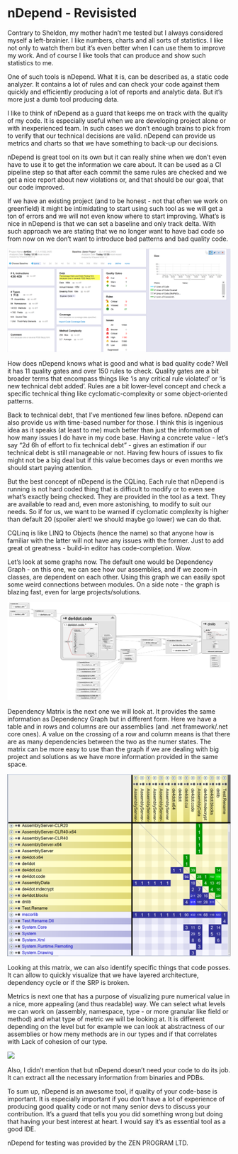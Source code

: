 # nDepend - Revisisted

Contrary to Sheldon, my mother hadn’t me tested but I always considered myself a left-brainier. 
I like numbers, charts and all sorts of statistics. I like not only to watch them but it’s even better when I can use them to improve my work. And of course I like tools that can produce and show such statistics to me.

One of such tools is nDepend. What it is, can be described as, a static code analyzer. It contains a lot of rules and can check your code against them quickly and efficiently producing  a lot of reports and analytic data. But it’s more just a dumb tool producing data.

I like to think of nDepend as a guard that keeps me on track with the quality of my code. It is especially useful when we are developing project alone or with inexperienced team. In such cases we don’t enough brains to pick from to verify that our technical decisions are valid. nDepend can provide us metrics and charts so that we have something to back-up our decisions. 

nDepend is great tool on its own but it can really shine when we don’t even have to use it to get the information we care about. It can be used as a CI pipeline step so that after each commit the same rules are checked and we get a nice report about new violations or, and that should be our goal, that our code improved. 

If we have an existing project (and to be honest - not that often we work on greenfield) it might be intimidating to start using such tool as we will get a ton of errors and we will not even know where to start improving. What’s is nice in nDepend is that we can set a baseline and only track delta. With such approach we are stating that we no longer want to have bad code so from now on we don’t want to introduce bad patterns and bad quality code.

![](dashboard.png)


How does nDepend knows what is good and what is bad quality code? Well it has 11 quality gates and over 150 rules to check. Quality gates are a bit broader terms that encompass things like ‘is any critical rule violated’ or ‘is new technical debt added’. Rules are a bit lower-level concept and check a specific technical thing like cyclomatic-complexity or some object-oriented patterns.

Back to technical debt, that I’ve mentioned few lines before. nDepend can also provide us with time-based number for those. I think this is ingenious idea as it speaks (at least to me) much better than just the information of how many issues I do have in my code base. Having a concrete value - let’s say “2d 6h of effort to fix technical debt” - gives an estimation if our technical debt is still manageable or not. Having few hours of issues to fix might not be a big deal but if this value becomes days or even months we should start paying attention. 

But the best concept of nDepend is the CQLinq. Each rule that nDepend is running is not hard coded thing that is difficult to modify or to even see what’s exactly being checked. They are provided in the tool as a text. They are available to read and, even more astonishing, to modify to suit our needs. So if for us, we want to be warned if cyclomatic complexity is higher than default 20 (spoiler alert! we should maybe go lower) we can do that.
 
CQLinq is like LINQ to Objects (hence the name) so that anyone how is familiar with the latter will not have any issues with the former. Just to add great ot greatness - build-in editor has code-completion. Wow.

Let’s look at some graphs now. The default one would be Dependency Graph - on this one, we can see how our assemblies, and if we zoom-in classes, are dependent on each other. Using this graph we can easily spot some weird connections between modules. On a side note - the graph is blazing fast, even for large projects/solutions.

![](graphs.png)


Dependency Matrix is the next one we will look at. It provides the same information as Dependency Graph but in different form. Here we have a table and in rows and columns are our assemblies (and .net framework/.net core ones). A value on the crossing of a row and column means is that there are as many dependencies between the two as the numer states. The matrix can be more easy to use than the graph if we are dealing with big project and solutions as we have more information provided in the same space. 

![](matrix.png)


Looking at this matrix, we can also identify specific things that code posses. It can allow to quickly visualize that we have layered architecture, dependency cycle or if the SRP is broken.

Metrics is next one that has a purpose of visualizing pure numerical value in a nice, more appealing (and thus readable) way. We can select what levels we can work on (assembly, namespace, type - or more granular like field or method) and what type of metric we will be looking at. It is different depending on the level but for example we can look at abstractness of our assemblies or how meny methods are in our types and if that correlates with Lack of cohesion of our type.

![](metris.png)


Also, I didn’t mention that but nDepend doesn’t need your code to do its job. It can extract all the necessary information from binaries and PDBs.

To sum up, nDepend is an awesome tool, if quality of your code-base is important. It is especially important if you don’t have a lot of experience of producing good quality code or not many senior devs to discuss your contribution. It’s a guard that tells you you did something wrong but doing that having your best interest at heart. I would say it’s as essential tool as a good IDE. 

nDepend for testing was provided by the ZEN PROGRAM LTD.